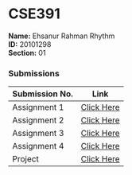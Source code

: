 # **CSE391**

**Name:** Ehsanur Rahman Rhythm  
**ID:** 20101298  
**Section:** 01  

### Submissions

| **Submission No.** | Link |
| ----------- | ----------- |
| Assignment 1 | [Click Here](https://github.com/errhythm/CSE391A1) |
| Assignment 2 | [Click Here](https://github.com/errhythm/CSE391A2) |
| Assignment 3 | [Click Here](https://github.com/errhythm/CSE391A3) |
| Assignment 4 | [Click Here](https://github.com/errhythm/CSE391A4) |
| Project | [Click Here](https://github.com/errhythm/CSE391Project) |

